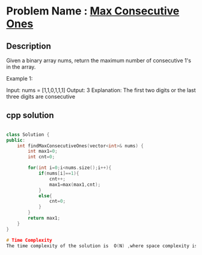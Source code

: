 # Problem Name : [Max Consecutive Ones](https://leetcode.com/problems/max-consecutive-ones/description/)

## Description
Given a binary array nums, return the maximum number of consecutive 1's in the array.

Example 1:

Input: nums = [1,1,0,1,1,1]
Output: 3
Explanation: The first two digits or the last three digits are consecutive


## cpp solution
```cpp

class Solution {
public:
    int findMaxConsecutiveOnes(vector<int>& nums) {
        int max1=0;
        int cnt=0;

        for(int i=0;i<nums.size();i++){
            if(nums[i]==1){
                cnt++;
                max1=max(max1,cnt);
            }
            else{
                cnt=0;
            }
        }
        return max1;
    }
}

# Time Complexity 
The time complexity of the solution is  O(N) ,where space complexity is O(1).














